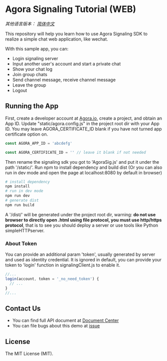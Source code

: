 # Agora Signaling Tutorial (WEB)

*其他语言版本： [简体中文](README.CN.md)*

This repository will help you learn how to use Agora Signaling SDK to realize a simple chat web application, like wechat.

With this sample app, you can:

- Login signaling server
- Input another user's account and start a private chat
- Show your chat log
- Join group chats
- Send channel message, receive channel message
- Leave the group
- Logout

## Running the App
First, create a developer account at [Agora.io](https://dashboard.agora.io/signin/), create a project, and obtain an App ID.
Update "static/agora.config.js" in the project root dir with your App ID. You may leave AGORA_CERTIFICATE_ID blank if you have not turned app certificate option on.

``` javascript
const AGORA_APP_ID = 'abcdefg'

const AGORA_CERTIFICATE_ID = '' // leave it blank if not needed
```

Then rename the signaling sdk you got to 'AgoraSig.js' and put it under the path '/static/'. Run npm to install dependency and build dist (Or you can also run in dev mode and open the page at localhost:8080 by default in browser)

``` bash
# install dependency
npm install
# run in dev mode
npm run dev
# generate dist
npm run build
```

A '/dist/' will be generated under the project root dir, warning: **do not use browser to directly open .html using file protocol, you must use http/https protocol**, that is to see you should deploy a server or use tools like Python simpleHTTPserver.

### About Token
You can provide an additional param 'token', usually generated by server and used as identity credential. It is ignored in default, you can provide your token to 'login' function in signalingClient.js to enable it.

``` javascript
//... 
login(account, token = '_no_need_token') {
  // ...
}
//... 
```

## Contact Us
- You can find full API document at [Document Center](https://docs.agora.io/en/)
- You can file bugs about this demo at [issue](https://github.com/AgoraIO/Signaling/issues)

## License
The MIT License (MIT).
